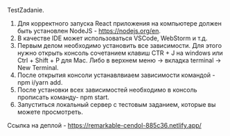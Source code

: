 TestZadanie.
1. Для корректного запуска React приложения на компьютере должен быть установлен NodeJS - https://nodejs.org/en.
2. В качестве IDE может использоваться VSCode, WebStorm и т.д.
3. Первым делом необходимо установить все зависимости. Для этого нужно открыть консоль сочетанием клавиш CTR + J на windows или Ctrl + Shift + P для Mac. Либо в верхнем меню -> вкладка terminal -> New Terminal. 
4. После открытия консоли устанавлвиаем зависимости командой - npm i/yarn add.
5. После установки всех зависимостей необходимо в консоль прописать команду- npm start.
6. Запуститься локальный сервер с тестовым заданием, которые вы можете просмотреть.

Ссылка на деплой - https://remarkable-cendol-885c36.netlify.app/
